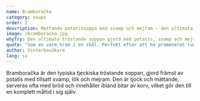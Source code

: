 ```yaml
---
name: Bramboračka
category: soups
order: 2
description: Mättande potatissoppa med svamp och mejram - den ultimata tröstmaten
image: /bramboracka.jpg
whyTry: Den ultimata tröstande soppan gjord med potatis, svamp och mejram. Tjock, krämig och värmande - perfekt för Prags kalla vintrar. Serveras ofta med surdegsbröd och ibland flyter det en korv i den.
quote: "Som en varm kram i en skål. Perfekt efter att ha promenerat runt i Prag i kylan!"
author: Vinterbesökare
lang: sv
---
```


Bramboračka är den typiska tjeckiska tröstande soppan, gjord främst av potatis med tillsatt svamp, lök och mejram. Den är tjock och mättande, serveras ofta med bröd och innehåller ibland bitar av korv, vilket gör den till en komplett måltid i sig själv.